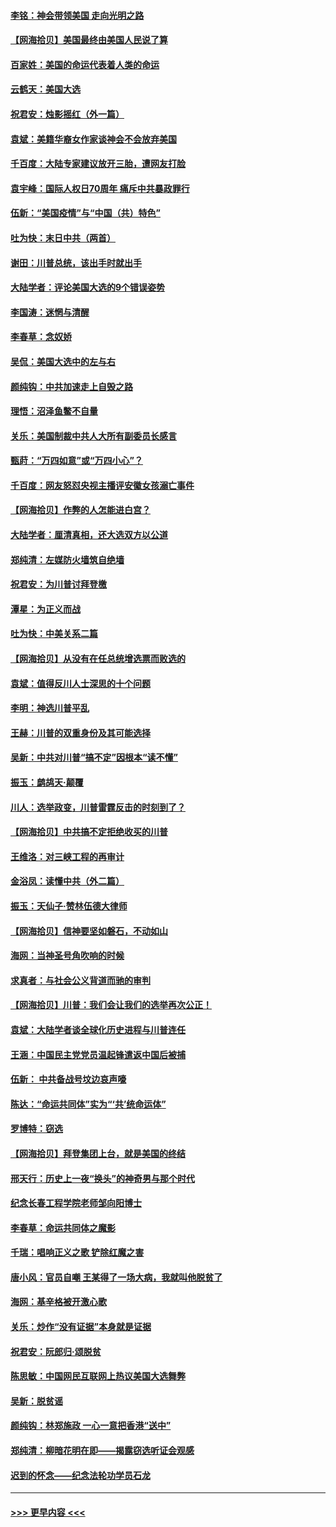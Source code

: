 #### [李铭：神会带领美国 走向光明之路](../pages/nsc993/n12618584.md?t=12141402) 
#### [【网海拾贝】美国最终由美国人民说了算](../pages/nsc993/n12617255.md?t=12141402) 
#### [百家姓：美国的命运代表着人类的命运](../pages/nsc993/n12615838.md?t=12141402) 
#### [云鹤天：美国大选](../pages/nsc993/n12615994.md?t=12141402) 
#### [祝君安：烛影摇红（外一篇）](../pages/nsc993/n12615975.md?t=12141402) 
#### [袁斌：美籍华裔女作家谈神会不会放弃美国](../pages/nsc993/n12615263.md?t=12141402) 
#### [千百度：大陆专家建议放开三胎，遭网友打脸](../pages/nsc993/n12614456.md?t=12141402) 
#### [袁宇峰：国际人权日70周年 痛斥中共暴政罪行](../pages/nsc993/n12611965.md?t=12141402) 
#### [伍新：“美国疫情”与“中国（共）特色”](../pages/nsc993/n12611463.md?t=12141402) 
#### [吐为快：末日中共（两首）](../pages/nsc993/n12611461.md?t=12141402) 
#### [谢田：川普总统，该出手时就出手](../pages/nsc993/n12610905.md?t=12141402) 
#### [大陆学者：评论美国大选的9个错误姿势](../pages/nsc993/n12609586.md?t=12141402) 
#### [李国涛：迷惘与清醒](../pages/nsc993/n12607532.md?t=12141402) 
#### [李春草：念奴娇](../pages/nsc993/n12607083.md?t=12141402) 
#### [吴侃：美国大选中的左与右](../pages/nsc993/n12607054.md?t=12141402) 
#### [颜纯钩：中共加速走上自毁之路](../pages/nsc993/n12606473.md?t=12141402) 
#### [理悟：沼泽鱼鳖不自量](../pages/nsc993/n12606454.md?t=12141402) 
#### [关乐：美国制裁中共人大所有副委员长感言](../pages/nsc993/n12606442.md?t=12141402) 
#### [甄莳：“万四如意”或“万四小心”？](../pages/nsc993/n12606091.md?t=12141402) 
#### [千百度：网友怒怼央视主播评安徽女孩溺亡事件](../pages/nsc993/n12605370.md?t=12141402) 
#### [【网海拾贝】作弊的人怎能进白宫？](../pages/nsc993/n12603546.md?t=12141402) 
#### [大陆学者：厘清真相，还大选双方以公道](../pages/nsc993/n12603475.md?t=12141402) 
#### [郑纯清：左媒防火墙筑自绝墙](../pages/nsc993/n12602226.md?t=12141402) 
#### [祝君安：为川普讨拜登檄](../pages/nsc993/n12602199.md?t=12141402) 
#### [潭星：为正义而战](../pages/nsc993/n12600926.md?t=12141402) 
#### [吐为快：中美关系二篇](../pages/nsc993/n12600908.md?t=12141402) 
#### [【网海拾贝】从没有在任总统增选票而败选的](../pages/nsc993/n12600435.md?t=12141402) 
#### [袁斌：值得反川人士深思的十个问题](../pages/nsc993/n12600332.md?t=12141402) 
#### [李明：神选川普平乱](../pages/nsc993/n12599751.md?t=12141402) 
#### [王赫：川普的双重身份及其可能选择](../pages/nsc993/n12599723.md?t=12141402) 
#### [吴新：中共对川普“搞不定”因根本“读不懂”](../pages/nsc993/n12599502.md?t=12141402) 
#### [振玉：鹧鸪天‧颠覆](../pages/nsc993/n12599494.md?t=12141402) 
#### [川人：选举政变，川普雷霆反击的时刻到了？](../pages/nsc993/n12599291.md?t=12141402) 
#### [【网海拾贝】中共搞不定拒绝收买的川普](../pages/nsc993/n12598955.md?t=12141402) 
#### [王维洛：对三峡工程的再审计](../pages/nsc993/n12598436.md?t=12141402) 
#### [金浴凤：读懂中共（外二篇）](../pages/nsc993/n12597943.md?t=12141402) 
#### [振玉：天仙子‧赞林伍德大律师](../pages/nsc993/n12597929.md?t=12141402) 
#### [【网海拾贝】信神要坚如磐石，不动如山](../pages/nsc993/n12597901.md?t=12141402) 
#### [海网：当神圣号角吹响的时候](../pages/nsc993/n12595891.md?t=12141402) 
#### [求真者：与社会公义背道而驰的审判](../pages/nsc993/n12595868.md?t=12141402) 
#### [【网海拾贝】川普：我们会让我们的选举再次公正！](../pages/nsc993/n12594930.md?t=12141402) 
#### [袁斌：大陆学者谈全球化历史进程与川普连任](../pages/nsc993/n12594690.md?t=12141402) 
#### [王涵：中国民主党党员温起锋遣返中国后被捕](../pages/nsc993/n12594540.md?t=12141402) 
#### [伍新： 中共备战号坟边哀声嚎](../pages/nsc993/n12593086.md?t=12141402) 
#### [陈达：“命运共同体”实为“‘共’统命运体”](../pages/nsc993/n12590865.md?t=12141402) 
#### [罗博特：窃选](../pages/nsc993/n12590619.md?t=12141402) 
#### [【网海拾贝】拜登集团上台，就是美国的终结](../pages/nsc993/n12589725.md?t=12141402) 
#### [邢天行：历史上一夜“换头”的神奇男与那个时代](../pages/nsc993/n12589424.md?t=12141402) 
#### [纪念长春工程学院老师邹向阳博士](../pages/nsc993/n12585390.md?t=12141402) 
#### [李春草：命运共同体之魔影](../pages/nsc993/n12585026.md?t=12141402) 
#### [千瑞：唱响正义之歌 铲除红魔之害](../pages/nsc993/n12585002.md?t=12141402) 
#### [唐小风：官员自嘲 王某得了一场大病，我就叫他脱贫了](../pages/nsc993/n12584981.md?t=12141402) 
#### [海网：基辛格被开激心歌](../pages/nsc993/n12584946.md?t=12141402) 
#### [关乐：炒作“没有证据”本身就是证据](../pages/nsc993/n12583146.md?t=12141402) 
#### [祝君安：阮郎归‧颂脱贫](../pages/nsc993/n12583119.md?t=12141402) 
#### [陈思敏：中国网民互联网上热议美国大选舞弊](../pages/nsc993/n12582845.md?t=12141402) 
#### [吴新：脱贫谣](../pages/nsc993/n12580839.md?t=12141402) 
#### [颜纯钩：林郑施政 一心一意把香港“送中”](../pages/nsc993/n12580805.md?t=12141402) 
#### [郑纯清：柳暗花明在即——揭露窃选听证会观感](../pages/nsc993/n12580795.md?t=12141402) 
#### [迟到的怀念——纪念法轮功学员石龙](../pages/nsc993/n12580245.md?t=12141402) 

----
#### [ >>> 更早内容 <<< ](../indexes/nsc993-earlier.md)
